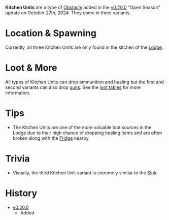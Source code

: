 **Kitchen Units** are a type of [Obstacle](/obstacles) added in the [v0.20.0](https://github.com/HasangerGames/suroi/releases/tag/v0.20.0) "Open Season" update on October 27th, 2024. They come in three variants.

# Location & Spawning

Currently, all three Kitchen Units are only found in the kitchen of the [Lodge](/buildings/lodge).

# Loot & More

All types of Kitchen Units can drop ammunition and healing but the first and second variants can also drop [guns](/weapons). See the [loot tables](/loot#kitchen_unit_1_normal) for more information.

# Tips

- The Kitchen Units are one of the more valuable loot sources in the Lodge due to their high chance of dropping healing items and are often broken along with the [Fridge](/obstacles/fridge) nearby.  

# Trivia

- Visually, the third Kitchen Unit variant is extremely similar to the [Sink](/obstacles/sink).

# History

- [v0.20.0](https://github.com/HasangerGames/suroi/releases/tag/v0.20.0)
  - Added
